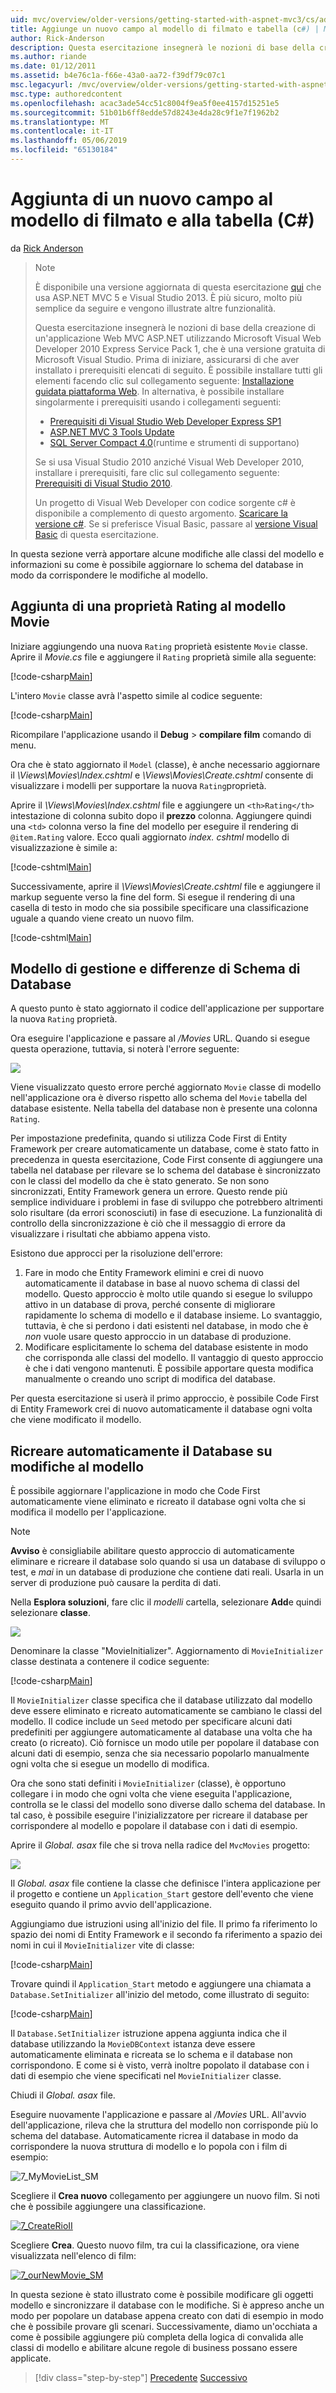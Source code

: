 ```yaml
---
uid: mvc/overview/older-versions/getting-started-with-aspnet-mvc3/cs/adding-a-new-field
title: Aggiunge un nuovo campo al modello di filmato e tabella (c#) | Microsoft Docs
author: Rick-Anderson
description: Questa esercitazione insegnerà le nozioni di base della creazione di un'applicazione Web MVC ASP.NET utilizzando Microsoft Visual Web Developer 2010 Express Service Pack 1, ovvero...
ms.author: riande
ms.date: 01/12/2011
ms.assetid: b4e76c1a-f66e-43a0-aa72-f39df79c07c1
msc.legacyurl: /mvc/overview/older-versions/getting-started-with-aspnet-mvc3/cs/adding-a-new-field
msc.type: authoredcontent
ms.openlocfilehash: acac3ade54cc51c8004f9ea5f0ee4157d15251e5
ms.sourcegitcommit: 51b01b6ff8edde57d8243e4da28c9f1e7f1962b2
ms.translationtype: MT
ms.contentlocale: it-IT
ms.lasthandoff: 05/06/2019
ms.locfileid: "65130184"
---
```

# <a name="adding-a-new-field-to-the-movie-model-and-table-c"></a>Aggiunta di un nuovo campo al modello di filmato e alla tabella (C#)

da [Rick Anderson]((https://twitter.com/RickAndMSFT))

> > [!NOTE]
> > È disponibile una versione aggiornata di questa esercitazione [qui](../../../getting-started/introduction/getting-started.md) che usa ASP.NET MVC 5 e Visual Studio 2013. È più sicuro, molto più semplice da seguire e vengono illustrate altre funzionalità.
> 
> 
> Questa esercitazione insegnerà le nozioni di base della creazione di un'applicazione Web MVC ASP.NET utilizzando Microsoft Visual Web Developer 2010 Express Service Pack 1, che è una versione gratuita di Microsoft Visual Studio. Prima di iniziare, assicurarsi di che aver installato i prerequisiti elencati di seguito. È possibile installare tutti gli elementi facendo clic sul collegamento seguente: [Installazione guidata piattaforma Web](https://www.microsoft.com/web/gallery/install.aspx?appid=VWD2010SP1Pack). In alternativa, è possibile installare singolarmente i prerequisiti usando i collegamenti seguenti:
> 
> - [Prerequisiti di Visual Studio Web Developer Express SP1](https://www.microsoft.com/web/gallery/install.aspx?appid=VWD2010SP1Pack)
> - [ASP.NET MVC 3 Tools Update](https://www.microsoft.com/web/gallery/install.aspx?appsxml=&amp;appid=MVC3)
> - [SQL Server Compact 4.0](https://www.microsoft.com/web/gallery/install.aspx?appid=SQLCE;SQLCEVSTools_4_0)(runtime e strumenti di supportano)
> 
> Se si usa Visual Studio 2010 anziché Visual Web Developer 2010, installare i prerequisiti, fare clic sul collegamento seguente: [Prerequisiti di Visual Studio 2010](https://www.microsoft.com/web/gallery/install.aspx?appsxml=&amp;appid=VS2010SP1Pack).
> 
> Un progetto di Visual Web Developer con codice sorgente c# è disponibile a complemento di questo argomento. [Scaricare la versione c#](https://code.msdn.microsoft.com/Introduction-to-MVC-3-10d1b098). Se si preferisce Visual Basic, passare al [versione Visual Basic](../vb/intro-to-aspnet-mvc-3.md) di questa esercitazione.

In questa sezione verrà apportare alcune modifiche alle classi del modello e informazioni su come è possibile aggiornare lo schema del database in modo da corrispondere le modifiche al modello.

## <a name="adding-a-rating-property-to-the-movie-model"></a>Aggiunta di una proprietà Rating al modello Movie

Iniziare aggiungendo una nuova `Rating` proprietà esistente `Movie` classe. Aprire il *Movie.cs* file e aggiungere il `Rating` proprietà simile alla seguente:

[!code-csharp[Main](adding-a-new-field/samples/sample1.cs)]

L'intero `Movie` classe avrà l'aspetto simile al codice seguente:

[!code-csharp[Main](adding-a-new-field/samples/sample2.cs)]

Ricompilare l'applicazione usando il **Debug** &gt; **compilare film** comando di menu.

Ora che è stato aggiornato il `Model` (classe), è anche necessario aggiornare il *\Views\Movies\Index.cshtml* e *\Views\Movies\Create.cshtml* consente di visualizzare i modelli per supportare la nuova `Rating`proprietà.

Aprire il *\Views\Movies\Index.cshtml* file e aggiungere un `<th>Rating</th>` intestazione di colonna subito dopo il **prezzo** colonna. Aggiungere quindi una `<td>` colonna verso la fine del modello per eseguire il rendering di `@item.Rating` valore. Ecco quali aggiornato *index. cshtml* modello di visualizzazione è simile a:

[!code-cshtml[Main](adding-a-new-field/samples/sample3.cshtml)]

Successivamente, aprire il *\Views\Movies\Create.cshtml* file e aggiungere il markup seguente verso la fine del form. Si esegue il rendering di una casella di testo in modo che sia possibile specificare una classificazione uguale a quando viene creato un nuovo film.

[!code-cshtml[Main](adding-a-new-field/samples/sample4.cshtml)]

## <a name="managing-model-and-database-schema-differences"></a>Modello di gestione e differenze di Schema di Database

A questo punto è stato aggiornato il codice dell'applicazione per supportare la nuova `Rating` proprietà.

Ora eseguire l'applicazione e passare al */Movies* URL. Quando si esegue questa operazione, tuttavia, si noterà l'errore seguente:

![](adding-a-new-field/_static/image1.png)

Viene visualizzato questo errore perché aggiornato `Movie` classe di modello nell'applicazione ora è diverso rispetto allo schema del `Movie` tabella del database esistente. Nella tabella del database non è presente una colonna `Rating`.

Per impostazione predefinita, quando si utilizza Code First di Entity Framework per creare automaticamente un database, come è stato fatto in precedenza in questa esercitazione, Code First consente di aggiungere una tabella nel database per rilevare se lo schema del database è sincronizzato con le classi del modello da che è stato generato. Se non sono sincronizzati, Entity Framework genera un errore. Questo rende più semplice individuare i problemi in fase di sviluppo che potrebbero altrimenti solo risultare (da errori sconosciuti) in fase di esecuzione. La funzionalità di controllo della sincronizzazione è ciò che il messaggio di errore da visualizzare i risultati che abbiamo appena visto.

Esistono due approcci per la risoluzione dell'errore:

1. Fare in modo che Entity Framework elimini e crei di nuovo automaticamente il database in base al nuovo schema di classi del modello. Questo approccio è molto utile quando si esegue lo sviluppo attivo in un database di prova, perché consente di migliorare rapidamente lo schema di modello e il database insieme. Lo svantaggio, tuttavia, è che si perdono i dati esistenti nel database, in modo che è *non* vuole usare questo approccio in un database di produzione.
2. Modificare esplicitamente lo schema del database esistente in modo che corrisponda alle classi del modello. Il vantaggio di questo approccio è che i dati vengono mantenuti. È possibile apportare questa modifica manualmente o creando uno script di modifica del database.

Per questa esercitazione si userà il primo approccio, è possibile Code First di Entity Framework crei di nuovo automaticamente il database ogni volta che viene modificato il modello.

## <a name="automatically-re-creating-the-database-on-model-changes"></a>Ricreare automaticamente il Database su modifiche al modello

È possibile aggiornare l'applicazione in modo che Code First automaticamente viene eliminato e ricreato il database ogni volta che si modifica il modello per l'applicazione.

> [!NOTE] 
> 
> **Avviso** è consigliabile abilitare questo approccio di automaticamente eliminare e ricreare il database solo quando si usa un database di sviluppo o test, e *mai* in un database di produzione che contiene dati reali. Usarla in un server di produzione può causare la perdita di dati.

Nella **Esplora soluzioni**, fare clic il *modelli* cartella, selezionare **Add**e quindi selezionare **classe**.

![](adding-a-new-field/_static/image2.png)

Denominare la classe "MovieInitializer". Aggiornamento di `MovieInitializer` classe destinata a contenere il codice seguente:

[!code-csharp[Main](adding-a-new-field/samples/sample5.cs)]

Il `MovieInitializer` classe specifica che il database utilizzato dal modello deve essere eliminato e ricreato automaticamente se cambiano le classi del modello. Il codice include un `Seed` metodo per specificare alcuni dati predefiniti per aggiungere automaticamente al database una volta che ha creato (o ricreato). Ciò fornisce un modo utile per popolare il database con alcuni dati di esempio, senza che sia necessario popolarlo manualmente ogni volta che si esegue un modello di modifica.

Ora che sono stati definiti i `MovieInitializer` (classe), è opportuno collegare i in modo che ogni volta che viene eseguita l'applicazione, controlla se le classi del modello sono diverse dallo schema del database. In tal caso, è possibile eseguire l'inizializzatore per ricreare il database per corrispondere al modello e popolare il database con i dati di esempio.

Aprire il *Global. asax* file che si trova nella radice del `MvcMovies` progetto:

[![](adding-a-new-field/_static/image4.png)](adding-a-new-field/_static/image3.png)

Il *Global. asax* file contiene la classe che definisce l'intera applicazione per il progetto e contiene un `Application_Start` gestore dell'evento che viene eseguito quando il primo avvio dell'applicazione.

Aggiungiamo due istruzioni using all'inizio del file. Il primo fa riferimento lo spazio dei nomi di Entity Framework e il secondo fa riferimento a spazio dei nomi in cui il `MovieInitializer` vite di classe:

[!code-csharp[Main](adding-a-new-field/samples/sample6.cs)]

Trovare quindi il `Application_Start` metodo e aggiungere una chiamata a `Database.SetInitializer` all'inizio del metodo, come illustrato di seguito:

[!code-csharp[Main](adding-a-new-field/samples/sample7.cs)]

Il `Database.SetInitializer` istruzione appena aggiunta indica che il database utilizzando la `MovieDBContext` istanza deve essere automaticamente eliminata e ricreata se lo schema e il database non corrispondono. E come si è visto, verrà inoltre popolato il database con i dati di esempio che viene specificati nel `MovieInitializer` classe.

Chiudi il *Global. asax* file.

Eseguire nuovamente l'applicazione e passare al */Movies* URL. All'avvio dell'applicazione, rileva che la struttura del modello non corrisponde più lo schema del database. Automaticamente ricrea il database in modo da corrispondere la nuova struttura di modello e lo popola con i film di esempio:

![7_MyMovieList_SM](adding-a-new-field/_static/image5.png)

Scegliere il **Crea nuovo** collegamento per aggiungere un nuovo film. Si noti che è possibile aggiungere una classificazione.

[![7_CreateRioII](adding-a-new-field/_static/image7.png)](adding-a-new-field/_static/image6.png)

Scegliere **Crea**. Questo nuovo film, tra cui la classificazione, ora viene visualizzata nell'elenco di film:

[![7_ourNewMovie_SM](adding-a-new-field/_static/image9.png)](adding-a-new-field/_static/image8.png)

In questa sezione è stato illustrato come è possibile modificare gli oggetti modello e sincronizzare il database con le modifiche. Si è appreso anche un modo per popolare un database appena creato con dati di esempio in modo che è possibile provare gli scenari. Successivamente, diamo un'occhiata a come è possibile aggiungere più completa della logica di convalida alle classi di modello e abilitare alcune regole di business possano essere applicate.

> [!div class="step-by-step"]
> [Precedente](examining-the-edit-methods-and-edit-view.md)
> [Successivo](adding-validation-to-the-model.md)
